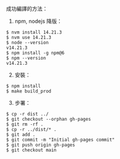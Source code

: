成功編譯的方法：

1. npm, nodejs 降版：
```
$ nvm install 14.21.3
$ nvm use 14.21.3
$ node --version
v14.21.3
$ npm install -g npm@6
$ npm --version
v14.21.3
```

2. 安裝：
```
$ npm install
$ make build_prod
```

3. 步署：
```
$ cp -r dist ../
$ git checkout --orphan gh-pages
$ git rm -rf .
$ cp -r ../dist/* .
$ git add .
$ git commit -m "Initial gh-pages commit" 
$ git push origin gh-pages
$ git checkout main
```

